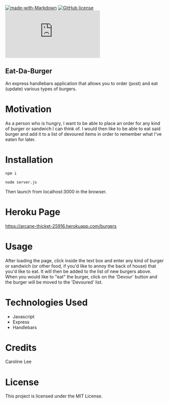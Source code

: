 [![made-with-Markdown](https://img.shields.io/badge/Made%20with-Markdown-1f425f.svg)](http://commonmark.org)
[![GitHub license](https://img.shields.io/github/license/Naereen/StrapDown.js.svg)](https://github.com/Naereen/StrapDown.js/blob/master/LICENSE)
[![Only 32 Kb](https://badge-size.herokuapp.com/Naereen/StrapDown.js/master/strapdown.min.js)](https://github.com/Naereen/StrapDown.js/blob/master/strapdown.min.js)

## Eat-Da-Burger

An express handlebars application that allows you to order (post) and eat (update) various types of burgers.

# Motivation

As a person who is hungry, I want to be able to place an order for any kind of burger or sandwich I can think of. I would then like to be able to eat said burger and add it to a list of devoured items in order to remember what I've eaten for later.  
    
# Installation
  `npm i`
  
  `node server.js`
  
Then launch from localhost:3000 in the browser.

# Heroku Page
   
https://arcane-thicket-25916.herokuapp.com/burgers   
    
# Usage

After loading the page, click inside the text box and enter any kind of burger or sandwich (or other food, if you'd like to annoy the back of house) that you'd like to eat. It will then be added to the list of new burgers above. When you would like to "eat" the burger, click on the 'Devour' button and the burger will be moved to the 'Devoured' list. 

# Technologies Used
* Javascript
* Express 
* Handlebars

# Credits 
Caroline Lee

# License
This project is licensed under the MIT License.
